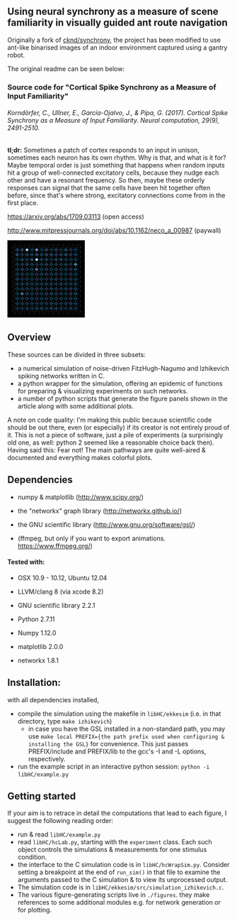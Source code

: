 ## Using neural synchrony as a measure of scene familiarity in visually guided ant route navigation

Originally a fork of [cknd/synchrony](https://github.com/cknd/synchrony), the project has been modified to use ant-like binarised images of an indoor environment captured using a gantry robot.

The original readme can be seen below:

### Source code for "Cortical Spike Synchrony as a Measure of Input Familiarity"
###### Korndörfer, C., Ullner, E., García-Ojalvo, J., & Pipa, G. (2017). Cortical Spike Synchrony as a Measure of Input Familiarity. Neural computation, 29(9), 2491-2510.
**tl;dr:** Sometimes a patch of cortex responds to an input in unison, sometimes each neuron has its own rhythm. Why is that, and what is it for? Maybe temporal order is just something that happens when random inputs hit a group of well-connected excitatory cells, because they nudge each other and have a resonant frequency. So then, maybe these orderly responses can signal that the same cells have been hit together often before, since that's where strong, excitatory connections come from in the first place.

https://arxiv.org/abs/1709.03113  (open access)

http://www.mitpressjournals.org/doi/abs/10.1162/neco_a_00987  (paywall)

![animation of a grid network resonating under random input](https://raw.githubusercontent.com/cknd/synchrony/master/gnet_5.gif)

## Overview

These sources can be divided in three subsets:

- a numerical simulation of noise-driven FitzHugh-Nagumo and Izhikevich spiking networks written in C.
- a python wrapper for the simulation, offering an epidemic of functions for preparing & visualizing experiments on such networks.
- a number of python scripts that generate the figure panels shown in the article along with some additional plots.

A note on code quality:
I'm making this public because scientific code should be out there, even (or especially) if its creator is not entirely proud of it. This is not a piece of software, just a pile of experiments (a surprisingly old one, as well: python 2 seemed like a reasonable choice back then). Having said this: Fear not! The main pathways are quite well-aired & documented and everything makes colorful plots.


## Dependencies
- numpy & matplotlib (http://www.scipy.org/)
- the "networkx" graph library (http://networkx.github.io/)

- the GNU scientific library (http://www.gnu.org/software/gsl/)

- (ffmpeg, but only if you want to export animations. https://www.ffmpeg.org/)


#### Tested with:
- OSX 10.9 - 10.12, Ubuntu 12.04
- LLVM/clang 8 (via xcode 8.2)
- GNU scientific library 2.2.1

- Python 2.7.11
- Numpy  1.12.0
- matplotlib  2.0.0
- networkx  1.8.1

## Installation:
with all dependencies installed,

- compile the simulation using the makefile in `libHC/ekkesim` (i.e. in that directory, type `make izhikevich`)
    - in case you have the GSL installed in a non-standard path, you may use `make local PREFIX={the path prefix used when configuring & installing the GSL}` for convenience. This just passes PREFIX/include and PREFIX/lib to the gcc's -I and -L options, respectively.
- run the example script in an interactive python session: `python -i libHC/example.py`


## Getting started
If your aim is to retrace in detail the computations that lead to each figure, I suggest the following reading order:

- run & read `libHC/example.py`
- read `libHC/hcLab.py`, starting with the `experiment` class. Each such object controls the simulations & measurements for one stimulus condition.
- the interface to the C simulation code is in `libHC/hcWrapSim.py`. Consider setting a breakpoint at the end of `run_sim()` in that file to examine the arguments passed to the C simulation & to view its unprocessed output.
- The simulation code is in `libHC/ekkesim/src/simulation_izhikevich.c`.
- The various figure-generating scripts live in `./figures`. they make references to some additional modules e.g. for network generation or for plotting.